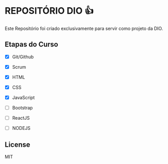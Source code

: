 # REPOSITÓRIO DIO 👍

Este Repositório foi criado exclusivamente para servir como projeto da DIO.

## Etapas do Curso

- [x] Git/Github
- [x] Scrum
- [x] HTML
- [x] CSS
- [x] JavaScript
- [ ] Bootstrap
- [ ] ReactJS
- [ ] NODEJS




## License

MIT
